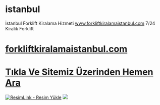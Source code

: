 # istanbul
İstanbul Forklift Kiralama Hizmeti www.forkliftkiralamaistanbul.com 7/24 Kiralık Forklift
#  <a href="https://forkliftkiralamaistanbul.com/">forkliftkiralamaistanbul.com</a>
#  <a href="https://forkliftkiralamaistanbul.com">Tıkla Ve Sitemiz Üzerinden Hemen Ara</a>
<meta charset="UTF-8">
    <meta name="viewport" content="width=device-width, initial-scale=1.0">
</head>
<body>
<a href="https://forkliftkiralamaistanbul.com/" title="ResimLink - Resim Yükle"><img src="https://r.resimlink.com/_-H9YIQ4uWtj.jpg" title="ResimLink - Resim Yükle" alt="ResimLink - Resim Yükle"></a>
<a href="https://forkliftkiralamaistanbul.com/">
    <img src="https://r.resimlink.com/_-H9YIQ4uWtj.jpg" />
</a>
</a>
